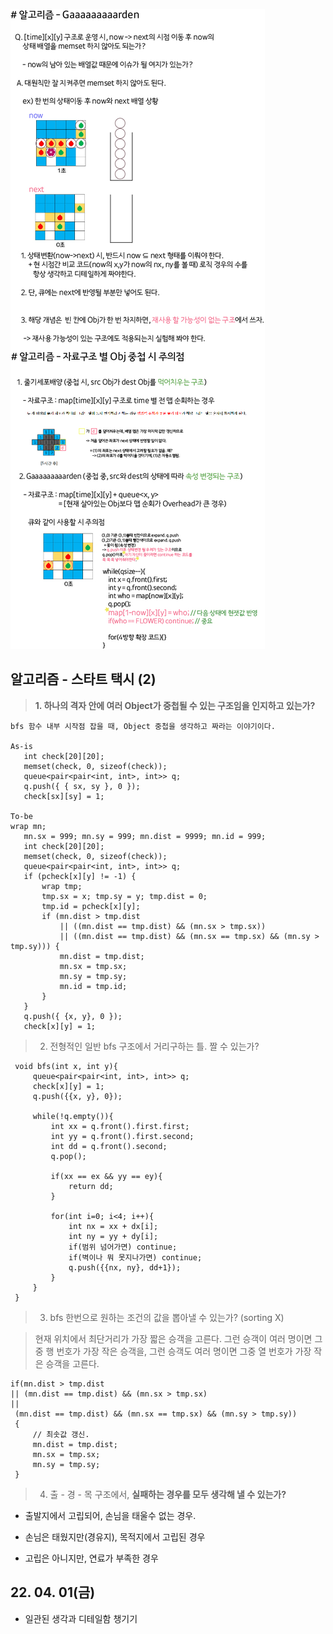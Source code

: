 ![Alt text](./img/img_220401.jpg)


## 알고리즘 - 스타트 택시 (2)

 > **1. 하나의 격자 안에 여러 Object가 중첩될 수 있는 구조임을 인지하고 있는가?**

 ```
 bfs 함수 내부 시작점 잡을 때, Object 중첩을 생각하고 짜라는 이야기이다.

 As-is
 	int check[20][20];
	memset(check, 0, sizeof(check));
	queue<pair<pair<int, int>, int>> q;
	q.push({ { sx, sy }, 0 });
	check[sx][sy] = 1;

 To-be
 wrap mn;
	mn.sx = 999; mn.sy = 999; mn.dist = 9999; mn.id = 999;
	int check[20][20];
	memset(check, 0, sizeof(check));
	queue<pair<pair<int, int>, int>> q;
	if (pcheck[x][y] != -1) {
		wrap tmp;
		tmp.sx = x; tmp.sy = y; tmp.dist = 0;
		tmp.id = pcheck[x][y];
		if (mn.dist > tmp.dist
			|| ((mn.dist == tmp.dist) && (mn.sx > tmp.sx))
			|| ((mn.dist == tmp.dist) && (mn.sx == tmp.sx) && (mn.sy > tmp.sy))) {
			mn.dist = tmp.dist;
			mn.sx = tmp.sx;
			mn.sy = tmp.sy;
			mn.id = tmp.id;
		}
	}
	q.push({ {x, y}, 0 });
	check[x][y] = 1;
```

 > 2. 전형적인 일반 bfs 구조에서 거리구하는 틀. 짤 수 있는가?

```
 void bfs(int x, int y){
     queue<pair<pair<int, int>, int>> q;
     check[x][y] = 1;
     q.push({{x, y}, 0});

     while(!q.empty()){
         int xx = q.front().first.first;
         int yy = q.front().first.second;
         int dd = q.front().second;
         q.pop();

         if(xx == ex && yy == ey){
             return dd;
         }

         for(int i=0; i<4; i++){
             int nx = xx + dx[i];
             int ny = yy + dy[i];
             if(범위 넘어가면) continue;
             if(벽이나 뭐 못지나가면) continue;
             q.push({{nx, ny}, dd+1});
         }
     }
 }
```
 > 3. bfs 한번으로 원하는 조건의 값을 뽑아낼 수 있는가? (sorting X)

 > 현재 위치에서 최단거리가 가장 짧은 승객을 고른다. 그런 승객이 여러 명이면 그중 행 번호가 가장 작은 승객을, 그런 승객도 여러 명이면 그중 열 번호가 가장 작은 승객을 고른다.

 ```
 if(mn.dist > tmp.dist
 || (mn.dist == tmp.dist) && (mn.sx > tmp.sx)
 ||
  (mn.dist == tmp.dist) && (mn.sx == tmp.sx) && (mn.sy > tmp.sy))
  {
      // 최솟값 갱신.
      mn.dist = tmp.dist;
      mn.sx = tmp.sx;
      mn.sy = tmp.sy;
  }
 ```

 > 4. 출 - 경 - 목 구조에서, **실패하는 경우를 모두 생각해 낼 수 있는가?**

 - 출발지에서 고립되어, 손님을 태울수 없는 경우.

 - 손님은 태웠지만(경유지), 목적지에서 고립된 경우

 - 고립은 아니지만, 연료가 부족한 경우

 


## 22. 04. 01(금)

 - 일관된 생각과 디테일함 챙기기